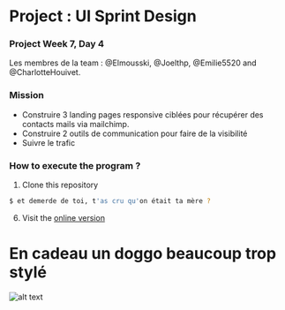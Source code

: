 # Project : UI Sprint Design
### Project Week 7, Day 4

Les membres de la team : @Elmousski, @Joelthp, @Emilie5520 and @CharlotteHouivet.

### Mission

- Construire 3 landing pages responsive ciblées pour récupérer des contacts mails via mailchimp.
- Construire 2 outils de communication pour faire de la visibilité
- Suivre le trafic

### How to execute the program ? 

1. Clone this repository

```sh
$ et demerde de toi, t'as cru qu'on était ta mère ?
```
6. Visit the [online version](https://best-landing-project.herokuapp.com/)

# En cadeau un doggo beaucoup trop stylé


![alt text](http://image.noelshack.com/fichiers/2018/46/2/1542129946-28ywvs.jpg)
